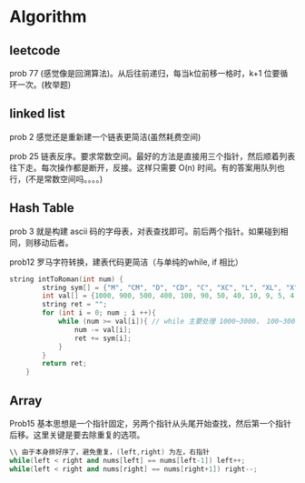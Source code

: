 # Algorithm

## leetcode

prob 77 (感觉像是回溯算法)。从后往前递归，每当k位前移一格时，k+1 位要循环一次。(枚举题)

## linked list 

prob 2 感觉还是重新建一个链表更简洁(虽然耗费空间)

prob 25 链表反序。要求常数空间。最好的方法是直接用三个指针，然后顺着列表往下走。每次操作都是断开，反接。这样只需要 O(n) 时间。有的答案用队列也行，(不是常数空间吗。。。。)

## Hash Table

prob 3 就是构建 ascii 码的字母表，对表查找即可。前后两个指针。如果碰到相同，则移动后者。

prob12 罗马字符转换，建表代码更简洁（与单纯的while, if 相比）

```c++
string intToRoman(int num) {
        string sym[] = {"M", "CM", "D", "CD", "C", "XC", "L", "XL", "X", "IX", "V", "IV", "I"};
        int val[] = {1000, 900, 500, 400, 100, 90, 50, 40, 10, 9, 5, 4, 1};
        string ret = "";
        for (int i = 0; num ; i ++){
            while (num >= val[i]){ // while 主要处理 1000~3000， 100~300， 10~30， 1~3
                num -= val[i];
                ret += sym[i];
            }
        }
        return ret;
    }
```

## Array

Prob15 基本思想是一个指针固定，另两个指针从头尾开始查找，然后第一个指针后移。这里关键是要去除重复的选项。

```c++
\\ 由于本身排好序了，避免重复，(left,right) 为左，右指针
while(left < right and nums[left] == nums[left-1]) left++;
while(left < right and nums[right] == nums[right+1]) right--;
```

